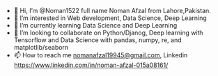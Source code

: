 - 👋 Hi, I’m @Noman1522 full name Noman Afzal from Lahore,Pakistan. 
- 👀 I’m interested in Web development, Data Science, Deep Learning
- 🌱 I’m currently learning Data Science and Deep Learning 
- 💞️ I’m looking to collaborate on Python/Djanog, Deep learning with Tensorflow  and Data Science with pandas, numpy, re, and matplotlib/seaborn
- 📫 How to reach me nomanafzal19945@gmail.com, Linkedin  https://www.linkedin.com/in/noman-afzal-015a08161/ 

<!---
Noman1522/Noman1522 is a ✨ special ✨ repository because its `README.md` (this file) appears on your GitHub profile.
You can click the Preview link to take a look at your changes.
--->

